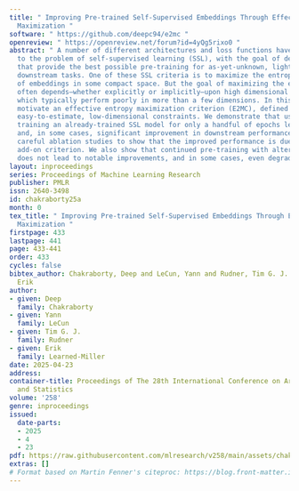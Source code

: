 ```yaml
---
title: " Improving Pre-trained Self-Supervised Embeddings Through Effective Entropy
  Maximization "
software: " https://github.com/deepc94/e2mc "
openreview: " https://openreview.net/forum?id=4yQg5rixo0 "
abstract: " A number of different architectures and loss functions have been applied
  to the problem of self-supervised learning (SSL), with the goal of developing embeddings
  that provide the best possible pre-training for as-yet-unknown, lightly supervised
  downstream tasks. One of these SSL criteria is to maximize the entropy of a set
  of embeddings in some compact space. But the goal of maximizing the embedding entropy
  often depends—whether explicitly or implicitly—upon high dimensional entropy estimates,
  which typically perform poorly in more than a few dimensions. In this paper, we
  motivate an effective entropy maximization criterion (E2MC), defined in terms of
  easy-to-estimate, low-dimensional constraints. We demonstrate that using it to continue
  training an already-trained SSL model for only a handful of epochs leads to a consistent
  and, in some cases, significant improvement in downstream performance. We perform
  careful ablation studies to show that the improved performance is due to the proposed
  add-on criterion. We also show that continued pre-training with alternative criteria
  does not lead to notable improvements, and in some cases, even degrades performance. "
layout: inproceedings
series: Proceedings of Machine Learning Research
publisher: PMLR
issn: 2640-3498
id: chakraborty25a
month: 0
tex_title: " Improving Pre-trained Self-Supervised Embeddings Through Effective Entropy
  Maximization "
firstpage: 433
lastpage: 441
page: 433-441
order: 433
cycles: false
bibtex_author: Chakraborty, Deep and LeCun, Yann and Rudner, Tim G. J. and Learned-Miller,
  Erik
author:
- given: Deep
  family: Chakraborty
- given: Yann
  family: LeCun
- given: Tim G. J.
  family: Rudner
- given: Erik
  family: Learned-Miller
date: 2025-04-23
address:
container-title: Proceedings of The 28th International Conference on Artificial Intelligence
  and Statistics
volume: '258'
genre: inproceedings
issued:
  date-parts:
  - 2025
  - 4
  - 23
pdf: https://raw.githubusercontent.com/mlresearch/v258/main/assets/chakraborty25a/chakraborty25a.pdf
extras: []
# Format based on Martin Fenner's citeproc: https://blog.front-matter.io/posts/citeproc-yaml-for-bibliographies/
---
```

